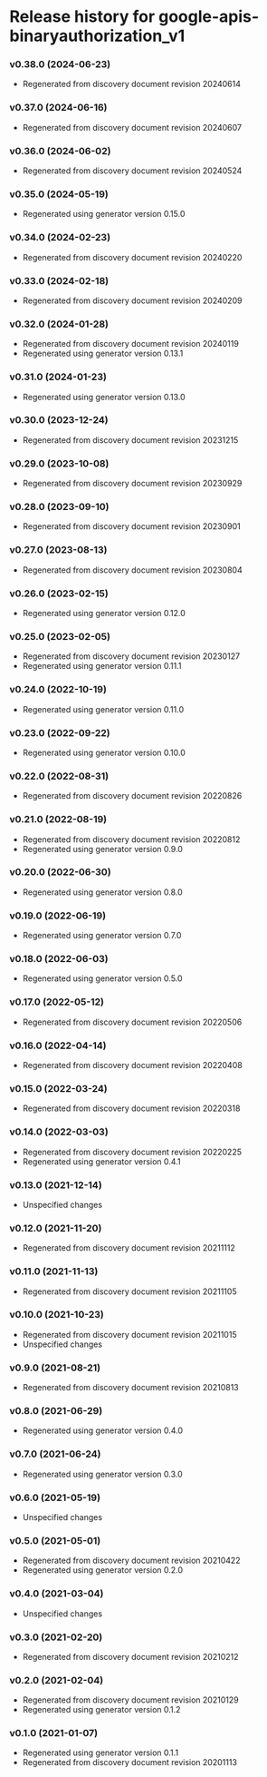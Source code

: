 # Release history for google-apis-binaryauthorization_v1

### v0.38.0 (2024-06-23)

* Regenerated from discovery document revision 20240614

### v0.37.0 (2024-06-16)

* Regenerated from discovery document revision 20240607

### v0.36.0 (2024-06-02)

* Regenerated from discovery document revision 20240524

### v0.35.0 (2024-05-19)

* Regenerated using generator version 0.15.0

### v0.34.0 (2024-02-23)

* Regenerated from discovery document revision 20240220

### v0.33.0 (2024-02-18)

* Regenerated from discovery document revision 20240209

### v0.32.0 (2024-01-28)

* Regenerated from discovery document revision 20240119
* Regenerated using generator version 0.13.1

### v0.31.0 (2024-01-23)

* Regenerated using generator version 0.13.0

### v0.30.0 (2023-12-24)

* Regenerated from discovery document revision 20231215

### v0.29.0 (2023-10-08)

* Regenerated from discovery document revision 20230929

### v0.28.0 (2023-09-10)

* Regenerated from discovery document revision 20230901

### v0.27.0 (2023-08-13)

* Regenerated from discovery document revision 20230804

### v0.26.0 (2023-02-15)

* Regenerated using generator version 0.12.0

### v0.25.0 (2023-02-05)

* Regenerated from discovery document revision 20230127
* Regenerated using generator version 0.11.1

### v0.24.0 (2022-10-19)

* Regenerated using generator version 0.11.0

### v0.23.0 (2022-09-22)

* Regenerated using generator version 0.10.0

### v0.22.0 (2022-08-31)

* Regenerated from discovery document revision 20220826

### v0.21.0 (2022-08-19)

* Regenerated from discovery document revision 20220812
* Regenerated using generator version 0.9.0

### v0.20.0 (2022-06-30)

* Regenerated using generator version 0.8.0

### v0.19.0 (2022-06-19)

* Regenerated using generator version 0.7.0

### v0.18.0 (2022-06-03)

* Regenerated using generator version 0.5.0

### v0.17.0 (2022-05-12)

* Regenerated from discovery document revision 20220506

### v0.16.0 (2022-04-14)

* Regenerated from discovery document revision 20220408

### v0.15.0 (2022-03-24)

* Regenerated from discovery document revision 20220318

### v0.14.0 (2022-03-03)

* Regenerated from discovery document revision 20220225
* Regenerated using generator version 0.4.1

### v0.13.0 (2021-12-14)

* Unspecified changes

### v0.12.0 (2021-11-20)

* Regenerated from discovery document revision 20211112

### v0.11.0 (2021-11-13)

* Regenerated from discovery document revision 20211105

### v0.10.0 (2021-10-23)

* Regenerated from discovery document revision 20211015
* Unspecified changes

### v0.9.0 (2021-08-21)

* Regenerated from discovery document revision 20210813

### v0.8.0 (2021-06-29)

* Regenerated using generator version 0.4.0

### v0.7.0 (2021-06-24)

* Regenerated using generator version 0.3.0

### v0.6.0 (2021-05-19)

* Unspecified changes

### v0.5.0 (2021-05-01)

* Regenerated from discovery document revision 20210422
* Regenerated using generator version 0.2.0

### v0.4.0 (2021-03-04)

* Unspecified changes

### v0.3.0 (2021-02-20)

* Regenerated from discovery document revision 20210212

### v0.2.0 (2021-02-04)

* Regenerated from discovery document revision 20210129
* Regenerated using generator version 0.1.2

### v0.1.0 (2021-01-07)

* Regenerated using generator version 0.1.1
* Regenerated from discovery document revision 20201113

